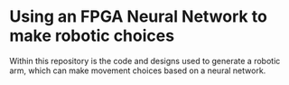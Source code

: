 # Using an FPGA Neural Network to make robotic choices
Within this repository is the code and designs used to generate a robotic arm, which can make movement choices based on a neural network.
